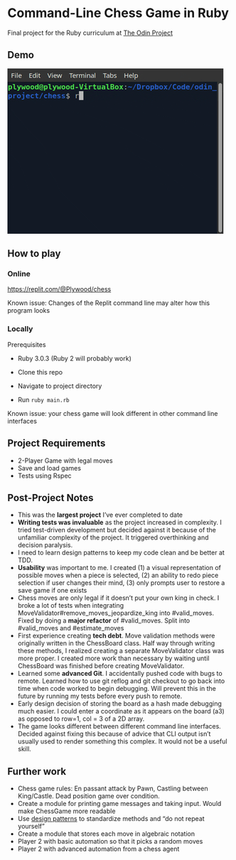# Command-Line Chess Game in Ruby
Final project for the Ruby curriculum at [The Odin Project](https://www.theodinproject.com/lessons/ruby-ruby-final-project)

## Demo
![Visualization of Chess Game](demo/chess_demo.gif)

## How to play
### Online
https://replit.com/@Plywood/chess

Known issue: Changes of the Replit command line may alter how this program looks

### Locally
Prerequisites
- Ruby 3.0.3 (Ruby 2 will probably work)

- Clone this repo
- Navigate to project directory
- Run `ruby main.rb`

Known issue: your chess game will look different in other command line interfaces

## Project Requirements
- 2-Player Game with legal moves
- Save and load games
- Tests using Rspec

## Post-Project Notes
- This was the **largest project** I’ve ever completed to date
- **Writing tests was invaluable** as the project increased in complexity. I tried test-driven development but decided against it because of the unfamiliar complexity of the project. It triggered overthinking and decision paralysis.
- I need to learn design patterns to keep my code clean and be better at TDD.
- **Usability** was important to me. I created (1) a visual representation of possible moves when a piece is selected, (2) an ability to redo piece selection if user changes their mind, (3) only prompts user to restore a save game if one exists
- Chess moves are only legal if it doesn’t put your own king in check. I broke a lot of tests when integrating MoveValidator#remove_moves_jeopardize_king into #valid_moves. Fixed by doing a **major refactor** of #valid_moves. Split into #valid_moves and #estimate_moves
- First experience creating **tech debt**. Move validation methods were originally written in the ChessBoard class. Half way through writing these methods, I realized creating a separate MoveValidator class was more proper. I created more work than necessary by waiting until ChessBoard was finished before creating MoveValidator. 
- Learned some **advanced Git**. I accidentally pushed code with bugs to remote.  Learned how to use git reflog and git checkout to go back into time when code worked to begin debugging. Will prevent this in the future by running my tests before every push to remote. 
- Early design decision of storing the board as a hash made debugging much easier. I could enter a coordinate as it appears on the board (a3) as opposed to row=1, col = 3 of a 2D array.
- The game looks different between different command line interfaces. Decided against fixing this because of advice that CLI output isn’t usually used to render something this complex. It would not be a useful skill.

## Further work

- Chess game rules: En passant attack by Pawn, Castling between King/Castle. Dead position game over condition. 
- Create a module for printing game messages and taking input. Would make ChessGame more readable
- Use [design patterns](https://www.amazon.com/Design-Patterns-Ruby-Russ-Olsen/dp/0321490452) to standardize methods and “do not repeat yourself”
- Create a module that stores each move in algebraic notation
- Player 2 with basic automation so that it picks a random moves
- Player 2 with advanced automation from a chess agent

